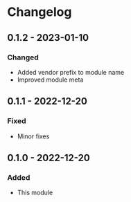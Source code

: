 # Changelog

## 0.1.2 - 2023-01-10

### Changed

- Added vendor prefix to module name
- Improved module meta

## 0.1.1 - 2022-12-20

### Fixed

- Minor fixes

## 0.1.0 - 2022-12-20

### Added

-   This module
